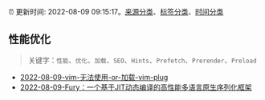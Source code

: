 :alarm_clock: 更新时间: 2022-08-09 09:15:17。[来源分类](../README.md)、[标签分类](../TAGS.md)、[时间分类](../TIMELINE.md)

## 性能优化


> 关键字：`性能`、`优化`、`加载`、`SEO`、`Hints`、`Prefetch`、`Prerender`、`Preload`



- [2022-08-09-vim-无法使用-or-加载-vim-plug](https://www.v2ex.com/t/871699) 
- [2022-08-09-Fury：一个基于JIT动态编译的高性能多语言原生序列化框架](https://toutiao.io/k/t4xruyc) 